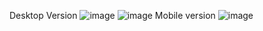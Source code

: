 Desktop Version
![image](https://user-images.githubusercontent.com/100665352/207015297-dde2d7e0-4aaf-44f7-95d0-4a977600e6c1.png)
![image](https://user-images.githubusercontent.com/100665352/207015535-ebe22bc6-d7d0-4bf7-a6b0-de59690dbde1.png)
Mobile version
![image](https://user-images.githubusercontent.com/100665352/207015784-0318cf18-2303-4391-935c-302984625e50.png)
